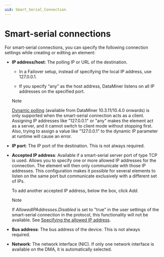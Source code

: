 ```yaml
---
uid: Smart_Serial_Connection
---
```


# Smart-serial connections

For smart-serial connections, you can specify the following connection settings while creating or editing an element:

- **IP address/host**: The polling IP or URL of the destination.

  - In a Failover setup, instead of specifying the local IP address, use 127.0.0.1.

  - If you specify “any” as the host address, DataMiner listens on all IP addresses on the specified port.

  > [!NOTE]
  > [Dynamic polling](xref:ConnectionsSmartSerialDynamicPolling) (available from DataMiner 10.3.11/10.4.0 onwards<!--RN 37404-->) is only supported when the smart-serial connection acts as a client. Assigning IP addresses like "127.0.0.1" or "any" makes the element act as a server, and it cannot switch to client mode without stopping first. Also, trying to assign a value like "127.0.0.1" to the dynamic IP parameter at runtime will cause an error.

- **IP port**: The IP port of the destination. This is not always required.

- **Accepted IP address**: Available if a smart-serial server port of type TCP is used. Allows you to specify one or more allowed IP addresses for the connection. The element will then only communicate with those IP addresses. This configuration makes it possible for several elements to listen on the same port but communicate exclusively with a different set of IPs.

  To add another accepted IP address, below the box, click *Add*.

  > [!NOTE]
  > If *AllowedIPAddresses.Disabled* is set to "true" in the user settings of the smart-serial connection in the protocol, this functionality will not be available. See [Specifying the allowed IP address](xref:ConnectionsSmartSerialServer#specifying-the-allowed-ip-addresses).

- **Bus address**: The bus address of the device. This is not always required.

- **Network**: The network interface (NIC). If only one network interface is available on the DMA, it is automatically selected.

